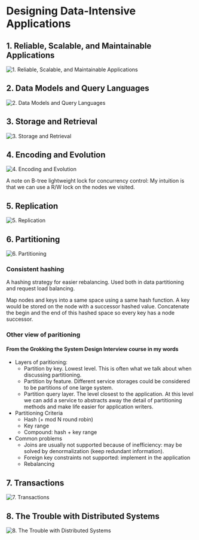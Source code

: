 # Designing Data-Intensive Applications

## 1. Reliable, Scalable, and Maintainable Applications
![1. Reliable, Scalable, and Maintainable Applications](./assets/Chapter+1.+_Reliable,+Scalable,+and+Maintainable+Applications.png)

## 2. Data Models and Query Languages
![2. Data Models and Query Languages](./assets/Chapter+2.+_Data+Models+and+Query+Languages.png)

## 3. Storage and Retrieval
![3. Storage and Retrieval](./assets/Chapter+3._Storage+and+Retrieval.png)

## 4. Encoding and Evolution
![4. Encoding and Evolution](./assets/Chapter+4._Encoding+and+Evolution.png)

A note on B-tree lightweight lock for concurrency control: My intuition is that we can use a R/W lock on the nodes we visited.

## 5. Replication
![5. Replication](./assets/Chapter+5._Replication.png)

## 6. Partitioning
![6. Partitioning](./assets/Chapter+6._Partitioning.png)

### Consistent hashing

A hashing strategy for easier rebalancing. Used both in data partitioning and request load balancing.

Map nodes and keys into a same space using a same hash function. A key would be stored on the node with a successor hashed value. Concatenate the begin and the end of this hashed space so every key has a node successor.


### Other view of paritioning

#### From the Grokking the System Design Interview course in my words

- Layers of paritioning:
  - Partition by key. Lowest level. This is often what we talk about when discussing partitioning.
  - Partition by feature. Different service storages could be considered to be partitions of one large system.
  - Partition query layer. The level closest to the application. At this level we can add a service to abstracts away the detail of partitioning methods and make life easier for application writers.
- Partitioning Criteria
  - Hash (+ mod N round robin)
  - Key range
  - Compound: hash + key range
- Common problems
  - Joins are usually not supported because of inefficiency: may be solved by denormalization (keep redundant information).
  - Foreign key constraints not supported: implement in the application
  - Rebalancing


## 7. Transactions
![7. Transactions](./assets/chapter+7._Transactions.png)

## 8. The Trouble with Distributed Systems

![8. The Trouble with Distributed Systems](./assets/Chapter+8.+_The+Trouble+with+Distributed+Systems.png)